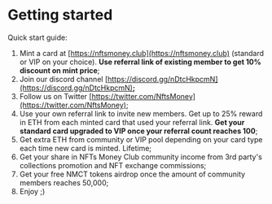 # Getting started

Quick start guide:

1. Mint a card at [https://nftsmoney.club](https://nftsmoney.club) (standard or VIP on your choice). **Use referral link of existing member to get 10% discount on mint price**;
2. Join our discord channel [https://discord.gg/nDtcHkpcmN](https://discord.gg/nDtcHkpcmN)**;**
3. Follow us on Twitter [https://twitter.com/NftsMoney](https://twitter.com/NftsMoney);
4. Use your own referral link to invite new members. Get up to 25% reward in ETH from each minted card that used your referral link. **Get your standard card upgraded to VIP once your referral count reaches 100**;
5. Get extra ETH from community or VIP pool depending on your card type each time new card is minted. Lifetime;
6. Get your share in NFTs Money Club community income from 3rd party's collections promotion and NFT exchange commissions;
7. Get your free NMCT tokens airdrop once the amount of community members reaches 50,000;
8. Enjoy ;)

